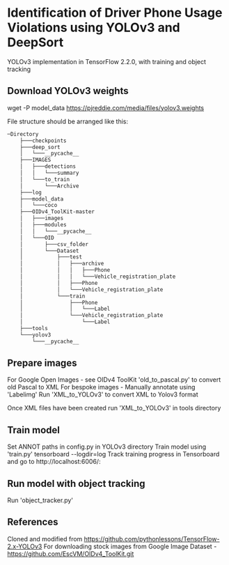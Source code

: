 # Identification of Driver Phone Usage Violations using YOLOv3 and DeepSort

YOLOv3 implementation in TensorFlow 2.2.0, with training and object tracking

## Download YOLOv3 weights
wget -P model_data https://pjreddie.com/media/files/yolov3.weights

File structure should be arranged like this:
```bash
─Directory
    ├───checkpoints
    ├───deep_sort
    │   └───__pycache__
    ├───IMAGES
    │   ├───detections
    │   │   └───summary
    │   └───to_train
    │       └───Archive
    ├───log
    ├───model_data
    │   └───coco
    ├───OIDv4_ToolKit-master
    │   ├───images
    │   ├───modules
    │   │   └───__pycache__
    │   └───OID
    │       ├───csv_folder
    │       └───Dataset
    │           ├───test
    │           │   ├───archive
    │           │   │   ├───Phone
    │           │   │   └───Vehicle_registration_plate
    │           │   ├───Phone
    │           │   └───Vehicle_registration_plate
    │           └───train
    │               ├───Phone
    │               │   └───Label
    │               └───Vehicle_registration_plate
    │                   └───Label
    ├───tools
    └───yolov3
        └───__pycache__
```

## Prepare images
For Google Open Images - see OIDv4 ToolKit
'old_to_pascal.py' to convert old Pascal to XML 
For bespoke images - Manually annotate using 'Labelimg'
Run 'XML_to_YOLOv3' to convert XML to Yolov3 format

Once XML files have been created run 'XML_to_YOLOv3' in tools directory

## Train model
Set ANNOT paths in config.py in YOLOv3 directory
Train model using 'train.py'
tensorboard --logdir=log
Track training progress in Tensorboard and go to http://localhost:6006/:


## Run model with object tracking
Run 'object_tracker.py'

## References
Cloned and modified from https://github.com/pythonlessons/TensorFlow-2.x-YOLOv3 
For downloading stock images from Google Image Dataset - https://github.com/EscVM/OIDv4_ToolKit.git